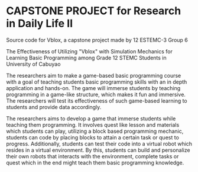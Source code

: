 # CAPSTONE PROJECT for Research in Daily Life II
Source code for Vblox, a capstone project made by 12 ESTEMC-3 Group 6

The Effectiveness of Utilizing "Vblox" with Simulation Mechanics for Learning Basic Programming among Grade 12 STEMC Students in University of Cabuyao

The researchers aim to make a game-based basic programming course with a goal of teaching students basic programming skills with an in depth application and hands-on. The game will immerse students by teaching programming in a game-like structure, which makes it fun and immersive. The researchers will test its effectiveness of such game-based learning to students and provide data accordingly.

The researchers aims to develop a game that immerse students while teaching them programming. It involves quest like lesson and materials which students can play, utilizing a block based programming mechanic, students can code by placing blocks to attain a certain task or quest to progress. Additionally, students can test their code into a virtual robot which resides in a virtual environment. By this, students can build and personalize their own robots that interacts with the environment, complete tasks or quest which in the end might teach them basic programming knowledge.

